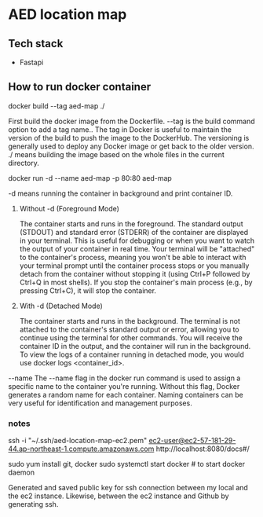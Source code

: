 # AED location map

## Tech stack
- Fastapi




## How to run docker container

docker build --tag aed-map ./


First build the docker image from the Dockerfile.
--tag is the build command option to add a tag name.. The tag in Docker is useful to maintain the version of the build to push the image to the DockerHub. The versioning is generally used to deploy any Docker image or get back to the older version.
./ means building the image based on the whole files in the current directory.



docker run -d --name aed-map -p 80:80 aed-map

-d means running the container in background and print container ID.
1. Without -d (Foreground Mode)

    The container starts and runs in the foreground.
    The standard output (STDOUT) and standard error (STDERR) of the container are displayed in your terminal. This is useful for debugging or when you want to watch the output of your container in real time.
    Your terminal will be "attached" to the container's process, meaning you won't be able to interact with your terminal prompt until the container process stops or you manually detach from the container without stopping it (using Ctrl+P followed by Ctrl+Q in most shells).
    If you stop the container's main process (e.g., by pressing Ctrl+C), it will stop the container.

2. With -d (Detached Mode)

    The container starts and runs in the background.
    The terminal is not attached to the container's standard output or error, allowing you to continue using the terminal for other commands.
    You will receive the container ID in the output, and the container will run in the background.
    To view the logs of a container running in detached mode, you would use docker logs <container_id>.

--name
The --name flag in the docker run command is used to assign a specific name to the container you're running. Without this flag, Docker generates a random name for each container. Naming containers can be very useful for identification and management purposes.

### notes
ssh -i "~/.ssh/aed-location-map-ec2.pem" ec2-user@ec2-57-181-29-44.ap-northeast-1.compute.amazonaws.com
http://localhost:8080/docs#/

sudo yum install git, docker
sudo systemctl start docker # to start docker daemon

Generated and saved public key for ssh connection between my local and the ec2 instance.
Likewise, between the ec2 instance and Github by generating ssh.
